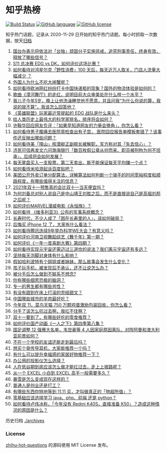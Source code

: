 # 知乎热榜
[![Build Status](https://github.com/ToWeLong/zhihu-hot-questions/workflows/CI/badge.svg)](https://github.com/ToWeLong/zhihu-hot-questions/actions)
[![GitHub language](https://img.shields.io/badge/language-golang-orange.svg)](https://golang.org/)
[![GitHub license](https://img.shields.io/github/license/ToWeLong/zhihu-hot-questions)](https://github.com/ToWeLong/zhihu-hot-questions/blob/main/LICENSE)

知乎热门话题，记录从 2020-11-29 日开始的知乎热门话题。每小时抓取一次数据，按天[归档](./archives)

<!-- BEGIN -->

1. [国台办表示将依法对「台独」顽固分子实施惩戒，追究刑事责任，终身有效，释放了哪些信号？](https://www.zhihu.com/question/496832582)
1. [S11 总决赛 EDG vs DK，如何评价这场比赛？](https://www.zhihu.com/question/497101968)
1. [如何看待对鸿星尔克「野性消费」100 天后，每天近万人取关，门店人流量大幅减少 ？](https://www.zhihu.com/question/496516870)
1. [外国人为什么不吃大闸蟹呢？](https://www.zhihu.com/question/21709426)
1. [如何看待欧洲网红纷纷打卡中国快递柜的现象？国外的物流体验是如何的？](https://www.zhihu.com/question/496654856)
1. [歌曲《漠河舞厅》的走红，说明目前大众审美处在什么样一个水平？](https://www.zhihu.com/question/496094649)
1. [我儿子今年5岁，晚上让他洗澡睡觉他不愿意，并且问我“为什么你说的算，我说的就不算”，我该怎么回答他？](https://www.zhihu.com/question/491624819)
1. [《英雄联盟》玩家最近常提起的 EDG 战队是什么来头？](https://www.zhihu.com/question/495774968)
1. [给人类历史上最伟大的科学家排名，排序将会如何？](https://www.zhihu.com/question/299165847)
1. [许鞍华回应网友负评：「如果早知道网友的力量会换角」，你怎么看？](https://www.zhihu.com/question/496536368)
1. [如何看待男子腹痛去医院竟检查出有子宫， 医院回应报告单模板套错了？该事件还反映出哪些问题？](https://www.zhihu.com/question/496826262)
1. [如何看待美「撞山」核潜艇正副舰长被解职，军方称对其「失去信心」？](https://www.zhihu.com/question/496725695)
1. [济民可信再发文六问渤海银行「数百枚假公章从何而来、职员被刑拘为何不坦承」，后续将会如何发展？](https://www.zhihu.com/question/496892081)
1. [每天尾盘买入一支股票，第二天卖出，能不能保证每天平均赚一个点？](https://www.zhihu.com/question/489956398)
1. [如何看待米哈游起诉百度贴吧？](https://www.zhihu.com/question/496935619)
1. [美团公开外卖订单分配算法，详解算法如何判断一个骑手的时间宽裕程度和顺路程度，有哪些值得关注的信息？](https://www.zhihu.com/question/496861462)
1. [2021年双十一预售真的会比双十一当天便宜吗？](https://www.zhihu.com/question/301494154)
1. [为何刘备总对别人说自己是中山靖王刘胜之后，而不是直接说自己是高祖刘邦之后呢？](https://www.zhihu.com/question/475118757)
1. [如何评价MARVEL漫威电影《永恒族》？](https://www.zhihu.com/question/490983879)
1. [如何看待 《维多利亚3》公布的军事系统概念？](https://www.zhihu.com/question/496917636)
1. [长寿时代，不少人成了「困在长寿里的人」，该如何破局？](https://www.zhihu.com/question/496751066)
1. [后悔买 iPhone 12 了，大家有什么看法？](https://www.zhihu.com/question/445160711)
1. [如何看待腾讯连续9年举办科学WE大会？有意义吗？](https://www.zhihu.com/question/496746440)
1. [如何评价河南卫视舞蹈综艺《舞千年》第一期？](https://www.zhihu.com/question/495977867)
1. [如何评价《一年一度喜剧大赛》第四期？](https://www.zhihu.com/question/496890594)
1. [如何看待实现元宇宙还需迈过三道坎的说法？我们离元宇宙还有多远？](https://www.zhihu.com/question/497077124)
1. [坚持每天泡脚对身体有什么影响？](https://www.zhihu.com/question/65305368)
1. [假如哈利波特有个姐姐或者妹妹，那么故事会发生什么变化？](https://www.zhihu.com/question/385968954)
1. [孩子玩手机，被发现后不承认，还不让说怎么办？](https://www.zhihu.com/question/495714222)
1. [被分手后怎么做到不联系不想念?](https://www.zhihu.com/question/489681640)
1. [你有哪些细思恐极的脑洞？](https://www.zhihu.com/question/43824021)
1. [专一的男生都有哪些共性？](https://www.zhihu.com/question/49635278)
1. [有没有甜到在床上打滚的完结甜文？](https://www.zhihu.com/question/462480016)
1. [中国哪些城市的羊肉最好吃？](https://www.zhihu.com/question/268869162)
1. [今年双 11，菜鸟天猫 750 万颗鸡蛋激励包装回收，你怎么看？](https://www.zhihu.com/question/496427949)
1. [分手了该怎么抗过去啊，我扛不住啊？](https://www.zhihu.com/question/490043913)
1. [双十一要到了，有哪些好吃的零食推荐？](https://www.zhihu.com/question/352311555)
1. [如何评价国产动画《一人之下》第四季第八集？](https://www.zhihu.com/question/496626928)
1. [国足调整 12 强赛大名单，韦世豪等 4 人因家庭原因离队，对阵阿曼和澳大利亚前景如何？](https://www.zhihu.com/question/496765753)
1. [不在一个学校的友谊还能走到最后吗？](https://www.zhihu.com/question/495397378)
1. [想买个骨传导耳机，大家能推荐一个吗？](https://www.zhihu.com/question/374537365)
1. [有什么可以提升幸福感的家居好物推荐一下？](https://www.zhihu.com/question/440273407)
1. [办公用的投影仪怎么选择？](https://www.zhihu.com/question/21927115)
1. [人在低谷期到底应该怎么做才能扛过去，走上上坡路呢？](https://www.zhihu.com/question/496094873)
1. [从一个 EXCEL 小白到 EXCEL 高手一般需要多久？](https://www.zhihu.com/question/278522570)
1. [暴雪是怎么变成现在这样的？](https://www.zhihu.com/question/495070369)
1. [普通人是创业还是打工？](https://www.zhihu.com/question/489429166)
1. [有哪些东西你特地等到 11.11 买，才叫做真正的「物超所值」？](https://www.zhihu.com/question/495536040)
1. [零基础应该选择学习 java、php、前端 还是 python？](https://www.zhihu.com/question/40801731)
1. [如何看待卢伟冰称，「今年没有 Redmi K40S，直接准备 K50」？造成这种情况的原因是什么？](https://www.zhihu.com/question/496651622)

<!-- END -->

历史归档 [./archives](./archives)


### License
[zhihu-hot-questions](https://github.com/towelong/zhihu-hot-questions) 的源码使用 MIT License 发布。